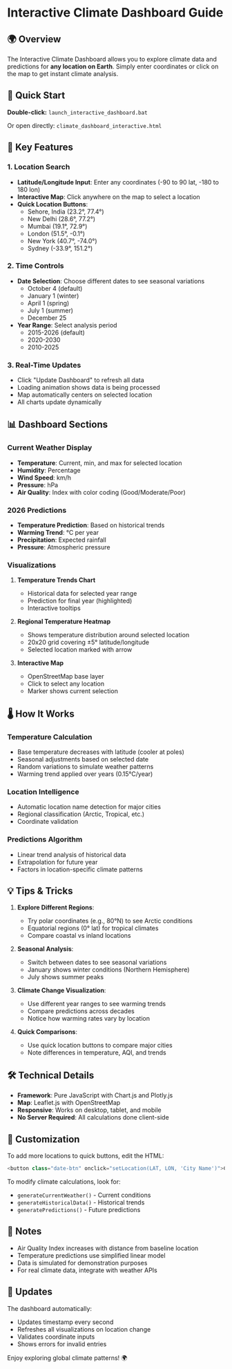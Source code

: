 # Interactive Climate Dashboard Guide

## 🌍 Overview

The Interactive Climate Dashboard allows you to explore climate data and predictions for **any location on Earth**. Simply enter coordinates or click on the map to get instant climate analysis.

## 🚀 Quick Start

**Double-click:** `launch_interactive_dashboard.bat`

Or open directly: `climate_dashboard_interactive.html`

## 🎯 Key Features

### 1. **Location Search**
- **Latitude/Longitude Input**: Enter any coordinates (-90 to 90 lat, -180 to 180 lon)
- **Interactive Map**: Click anywhere on the map to select a location
- **Quick Location Buttons**: 
  - Sehore, India (23.2°, 77.4°)
  - New Delhi (28.6°, 77.2°)
  - Mumbai (19.1°, 72.9°)
  - London (51.5°, -0.1°)
  - New York (40.7°, -74.0°)
  - Sydney (-33.9°, 151.2°)

### 2. **Time Controls**
- **Date Selection**: Choose different dates to see seasonal variations
  - October 4 (default)
  - January 1 (winter)
  - April 1 (spring)
  - July 1 (summer)
  - December 25
- **Year Range**: Select analysis period
  - 2015-2026 (default)
  - 2020-2030
  - 2010-2025

### 3. **Real-Time Updates**
- Click "Update Dashboard" to refresh all data
- Loading animation shows data is being processed
- Map automatically centers on selected location
- All charts update dynamically

## 📊 Dashboard Sections

### Current Weather Display
- **Temperature**: Current, min, and max for selected location
- **Humidity**: Percentage
- **Wind Speed**: km/h
- **Pressure**: hPa
- **Air Quality**: Index with color coding (Good/Moderate/Poor)

### 2026 Predictions
- **Temperature Prediction**: Based on historical trends
- **Warming Trend**: °C per year
- **Precipitation**: Expected rainfall
- **Pressure**: Atmospheric pressure

### Visualizations

1. **Temperature Trends Chart**
   - Historical data for selected year range
   - Prediction for final year (highlighted)
   - Interactive tooltips

2. **Regional Temperature Heatmap**
   - Shows temperature distribution around selected location
   - 20x20 grid covering ±5° latitude/longitude
   - Selected location marked with arrow

3. **Interactive Map**
   - OpenStreetMap base layer
   - Click to select any location
   - Marker shows current selection

## 🌡️ How It Works

### Temperature Calculation
- Base temperature decreases with latitude (cooler at poles)
- Seasonal adjustments based on selected date
- Random variations to simulate weather patterns
- Warming trend applied over years (0.15°C/year)

### Location Intelligence
- Automatic location name detection for major cities
- Regional classification (Arctic, Tropical, etc.)
- Coordinate validation

### Predictions Algorithm
- Linear trend analysis of historical data
- Extrapolation for future year
- Factors in location-specific climate patterns

## 💡 Tips & Tricks

1. **Explore Different Regions**:
   - Try polar coordinates (e.g., 80°N) to see Arctic conditions
   - Equatorial regions (0° lat) for tropical climates
   - Compare coastal vs inland locations

2. **Seasonal Analysis**:
   - Switch between dates to see seasonal variations
   - January shows winter conditions (Northern Hemisphere)
   - July shows summer peaks

3. **Climate Change Visualization**:
   - Use different year ranges to see warming trends
   - Compare predictions across decades
   - Notice how warming rates vary by location

4. **Quick Comparisons**:
   - Use quick location buttons to compare major cities
   - Note differences in temperature, AQI, and trends

## 🛠️ Technical Details

- **Framework**: Pure JavaScript with Chart.js and Plotly.js
- **Map**: Leaflet.js with OpenStreetMap
- **Responsive**: Works on desktop, tablet, and mobile
- **No Server Required**: All calculations done client-side

## 🎨 Customization

To add more locations to quick buttons, edit the HTML:
```javascript
<button class="date-btn" onclick="setLocation(LAT, LON, 'City Name')">City</button>
```

To modify climate calculations, look for:
- `generateCurrentWeather()` - Current conditions
- `generateHistoricalData()` - Historical trends
- `generatePredictions()` - Future predictions

## 📝 Notes

- Air Quality Index increases with distance from baseline location
- Temperature predictions use simplified linear model
- Data is simulated for demonstration purposes
- For real climate data, integrate with weather APIs

## 🔄 Updates

The dashboard automatically:
- Updates timestamp every second
- Refreshes all visualizations on location change
- Validates coordinate inputs
- Shows errors for invalid entries

Enjoy exploring global climate patterns! 🌍
